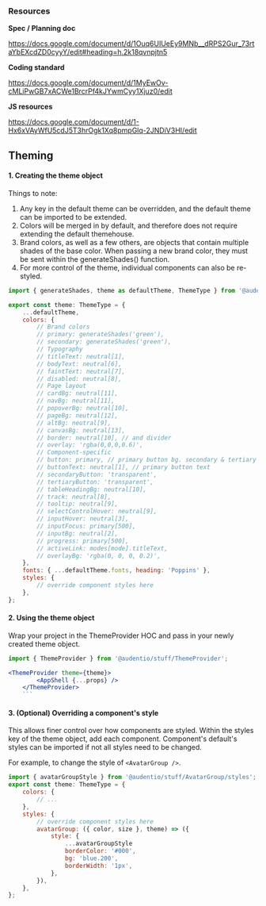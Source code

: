 ### Resources

**Spec / Planning doc**

https://docs.google.com/document/d/1Ouq6UIUeEy9MNb__dRPS2Gur_73rtaYbEXcdZD0cyyY/edit#heading=h.2k18qvnpjtn5

**Coding standard**

https://docs.google.com/document/d/1MyEwOv-cMLiPwGB7xACWe1BrcrPf4kJYwmCyy1Xjuz0/edit

**JS resources**

https://docs.google.com/document/d/1-Hx6xVAyWfU5cdJ5T3hrOgk1Xq8pmpGlq-2JNDiV3HI/edit

## Theming

#### 1. Creating the theme object

Things to note:

1. Any key in the default theme can be overridden, and the default theme can be imported to be extended.
2. Colors will be merged in by default, and therefore does not require extending the default themehouse.
3. Brand colors, as well as a few others, are objects that contain multiple shades of the base color. When passing a new brand color, they must be sent within the generateShades() function.
4. For more control of the theme, individual components can also be re-styled.

```jsx
import { generateShades, theme as defaultTheme, ThemeType } from '@audentio/stuff/theme';

export const theme: ThemeType = {
    ...defaultTheme,
    colors: {
        // Brand colors
        // primary: generateShades('green'),
        // secondary: generateShades('green'),
        // Typography
        // titleText: neutral[1],
        // bodyText: neutral[6],
        // faintText: neutral[7],
        // disabled: neutral[8],
        // Page layout
        // cardBg: neutral[11],
        // navBg: neutral[11],
        // popoverBg: neutral[10],
        // pageBg: neutral[12],
        // altBg: neutral[9],
        // canvasBg: neutral[13],
        // border: neutral[10], // and divider
        // overlay: 'rgba(0,0,0,0.6)',
        // Component-specific
        // button: primary, // primary button bg. secondary & tertiary button text - uses .500
        // buttonText: neutral[1], // primary button text
        // secondaryButton: 'transparent',
        // tertiaryButton: 'transparent',
        // tableHeadingBg: neutral[10],
        // track: neutral[8],
        // tooltip: neutral[9],
        // selectControlHover: neutral[9],
        // inputHover: neutral[3],
        // inputFocus: primary[500],
        // inputBg: neutral[2],
        // progress: primary[500],
        // activeLink: modes[mode].titleText,
        // overlayBg: 'rgba(0, 0, 0, 0.2)',
    },
    fonts: { ...defaultTheme.fonts, heading: 'Poppins' },
    styles: {
        // override component styles here
    },
};
```

#### 2. Using the theme object

Wrap your project in the ThemeProvider HOC and pass in your newly created theme object.

````jsx
import { ThemeProvider } from '@audentio/stuff/ThemeProvider';

<ThemeProvider theme={theme}>
        <AppShell {...props} />
    </ThemeProvider>
    ```
````

#### 3. (Optional) Overriding a component's style

This allows finer control over how components are styled. Within the styles key of the theme object, add each component. Component's default's styles can be imported if not all styles need to be changed.

For example, to change the style of `<AvatarGroup />`.

```jsx
import { avatarGroupStyle } from '@audentio/stuff/AvatarGroup/styles';
export const theme: ThemeType = {
    colors: {
        // ...
    },
    styles: {
        // override component styles here
        avatarGroup: ({ color, size }, theme) => ({
            style: {
                ...avatarGroupStyle
                borderColor: '#000',
                bg: 'blue.200',
                borderWidth: '1px',
            },
        }),
    },
};
```
